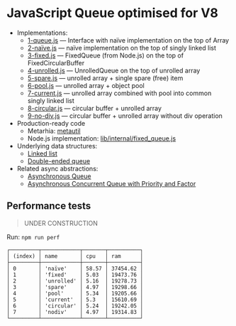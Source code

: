 # JavaScript Queue optimised for V8

- Implementations:
  - [1-queue.js](https://github.com/HowProgrammingWorks/Queue/blob/main/JavaScript/1-queue.js) — Interface with naïve implementation on the top of Array
  - [2-naïve.js](https://github.com/HowProgrammingWorks/Queue/blob/main/JavaScript/2-naïve.js) — naïve implementation on the top of singly linked list
  - [3-fixed.js](https://github.com/HowProgrammingWorks/Queue/blob/main/JavaScript/3-fixed.js) — FixedQueue (from Node.js) on the top of FixedCircularBuffer
  - [4-unrolled.js](https://github.com/HowProgrammingWorks/Queue/blob/main/JavaScript/4-unrolled.js) — UnrolledQueue on the top of unrolled array
  - [5-spare.js](https://github.com/HowProgrammingWorks/Queue/blob/main/JavaScript/5-spare.js) — unrolled array + single spare (free) item
  - [6-pool.js](https://github.com/HowProgrammingWorks/Queue/blob/main/JavaScript/6-pool.js) — unrolled array + object pool
  - [7-current.js](https://github.com/HowProgrammingWorks/Queue/blob/main/JavaScript/7-current.js) — unrolled array combined with pool into common singly linked list
  - [8-circular.js](https://github.com/HowProgrammingWorks/Queue/blob/main/JavaScript/8-circular.js) — circular buffer + unrolled array
  - [9-no-div.js](https://github.com/HowProgrammingWorks/Queue/blob/main/JavaScript/9-no-div.js) — circular buffer + unrolled array without div operation
- Production-ready code
  - Metarhia: [metautil](https://github.com/metarhia/metautil)
  - Node.js implementation: [lib/internal/fixed_queue.js](https://github.com/nodejs/node/blob/86bfdb552863f09d36cba7f1145134346eb2e640/lib/internal/fixed_queue.js)
- Underlying data structures:
  - [Linked list](https://github.com/HowProgrammingWorks/LinkedList)
  - [Double-ended queue](https://github.com/HowProgrammingWorks/Dequeue)
- Related async abstractions:
  - [Asynchronous Queue](https://github.com/HowProgrammingWorks/AsyncQueue)
  - [Asynchronous Concurrent Queue with Priority and Factor](https://github.com/HowProgrammingWorks/ConcurrentQueue)


## Performance tests

> UNDER CONSTRUCTION

Run: `npm run perf`

```
┌─────────┬────────────┬───────┬──────────┐
│ (index) │ name       │ cpu   │ ram      │
├─────────┼────────────┼───────┼──────────┤
│ 0       │ 'naïve'    │ 58.57 │ 37454.62 │
│ 1       │ 'fixed'    │ 5.03  │ 19473.76 │
│ 2       │ 'unrolled' │ 5.16  │ 19278.73 │
│ 3       │ 'spare'    │ 4.97  │ 19298.66 │
│ 4       │ 'pool'     │ 5.34  │ 19205.66 │
│ 5       │ 'current'  │ 5.3   │ 15610.69 │
│ 6       │ 'circular' │ 5.24  │ 19242.05 │
│ 7       │ 'nodiv'    │ 4.97  │ 19314.83 │
└─────────┴────────────┴───────┴──────────┘
```
